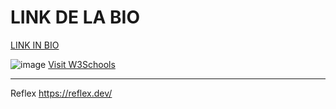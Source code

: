 # LINK DE LA BIO

<a href="https://lllit.reflex.run/" target="blank">LINK IN BIO</a>


![image](https://github.com/user-attachments/assets/cd77c07c-41f4-4826-8790-e151d510d5d2)
<a href="https://www.w3schools.com" target="_blank">Visit W3Schools</a>
_________________________________
Reflex
https://reflex.dev/
